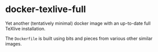 # docker-texlive-full

Yet another (tentatively minimal) docker image with an up-to-date full TeXlive installation.

The `Dockerfile` is built using bits and pieces from various other similar images.
